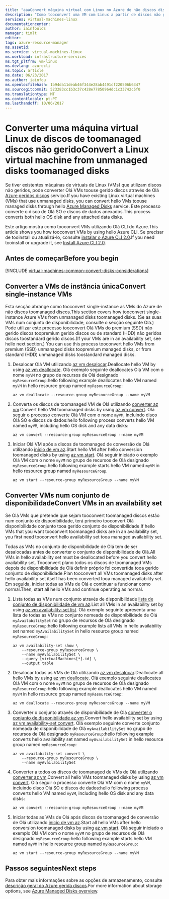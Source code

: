 ```yaml
---
title: "aaaConvert máquina virtual com Linux no Azure de não discos discos toomanaged - discos gerida do Azure | Microsoft Docs"
description: "Como tooconvert uma VM com Linux a partir de discos não gerido toomanaged discos utilizando o Azure CLI 2.0 no modelo de implementação do Resource Manager Olá"
services: virtual-machines-linux
documentationcenter: 
author: iainfoulds
manager: timlt
editor: 
tags: azure-resource-manager
ms.assetid: 
ms.service: virtual-machines-linux
ms.workload: infrastructure-services
ms.tgt_pltfrm: vm-linux
ms.devlang: azurecli
ms.topic: article
ms.date: 06/23/2017
ms.author: iainfou
ms.openlocfilehash: 1b94da11deab46f344e28ab4491cf220506b6347
ms.sourcegitcommit: 523283cc1b3c37c428e77850964dc1c33742c5f0
ms.translationtype: MT
ms.contentlocale: pt-PT
ms.lasthandoff: 10/06/2017
---
```

# <a name="convert-a-linux-virtual-machine-from-unmanaged-disks-toomanaged-disks"></a><span data-ttu-id="dfa17-103">Converter uma máquina virtual Linux de discos de toomanaged discos não gerido</span><span class="sxs-lookup"><span data-stu-id="dfa17-103">Convert a Linux virtual machine from unmanaged disks toomanaged disks</span></span>

<span data-ttu-id="dfa17-104">Se tiver existentes máquinas de virtuais de Linux (VMs) que utilizam discos não geridos, pode converter Olá VMs toouse gerido discos através de Olá [Azure geridos discos](../windows/managed-disks-overview.md) serviço.</span><span class="sxs-lookup"><span data-stu-id="dfa17-104">If you have existing Linux virtual machines (VMs) that use unmanaged disks, you can convert hello VMs toouse managed disks through hello [Azure Managed Disks](../windows/managed-disks-overview.md) service.</span></span> <span data-ttu-id="dfa17-105">Este processo converte o disco de Olá SO e discos de dados anexados.</span><span class="sxs-lookup"><span data-stu-id="dfa17-105">This process converts both hello OS disk and any attached data disks.</span></span>

<span data-ttu-id="dfa17-106">Este artigo mostra como tooconvert VMs utilizando Olá CLI do Azure.</span><span class="sxs-lookup"><span data-stu-id="dfa17-106">This article shows you how tooconvert VMs by using hello Azure CLI.</span></span> <span data-ttu-id="dfa17-107">Se precisar de tooinstall ou atualizá-lo, consulte [instalar o Azure CLI 2.0](/cli/azure/install-azure-cli).</span><span class="sxs-lookup"><span data-stu-id="dfa17-107">If you need tooinstall or upgrade it, see [Install Azure CLI 2.0](/cli/azure/install-azure-cli).</span></span> 

## <a name="before-you-begin"></a><span data-ttu-id="dfa17-108">Antes de começar</span><span class="sxs-lookup"><span data-stu-id="dfa17-108">Before you begin</span></span>

[!INCLUDE [virtual-machines-common-convert-disks-considerations](../../../includes/virtual-machines-common-convert-disks-considerations.md)]


## <a name="convert-single-instance-vms"></a><span data-ttu-id="dfa17-109">Converter a VMs de instância única</span><span class="sxs-lookup"><span data-stu-id="dfa17-109">Convert single-instance VMs</span></span>
<span data-ttu-id="dfa17-110">Esta secção abrange como tooconvert single-instance as VMs do Azure de não discos toomanaged discos.</span><span class="sxs-lookup"><span data-stu-id="dfa17-110">This section covers how tooconvert single-instance Azure VMs from unmanaged disks toomanaged disks.</span></span> <span data-ttu-id="dfa17-111">(Se as suas VMs num conjunto de disponibilidade, consulte o secção seguinte Olá.) Pode utilizar este processo tooconvert Olá VMs do premium (SSD) não gerido discos toopremium gerido discos ou de standard (HDD) não geridos discos toostandard gerido discos.</span><span class="sxs-lookup"><span data-stu-id="dfa17-111">(If your VMs are in an availability set, see hello next section.) You can use this process tooconvert hello VMs from premium (SSD) unmanaged disks toopremium managed disks, or from standard (HDD) unmanaged disks toostandard managed disks.</span></span>

1. <span data-ttu-id="dfa17-112">Desalocar Olá VM utilizando [az vm desalocar](/cli/azure/vm#deallocate).</span><span class="sxs-lookup"><span data-stu-id="dfa17-112">Deallocate hello VM by using [az vm deallocate](/cli/azure/vm#deallocate).</span></span> <span data-ttu-id="dfa17-113">Olá exemplo seguinte deallocates Olá VM com o nome `myVM` no grupo de recursos de Olá designado `myResourceGroup`:</span><span class="sxs-lookup"><span data-stu-id="dfa17-113">hello following example deallocates hello VM named `myVM` in hello resource group named `myResourceGroup`:</span></span>

    ```azurecli
    az vm deallocate --resource-group myResourceGroup --name myVM
    ```

2. <span data-ttu-id="dfa17-114">Converta os discos de toomanaged VM de Olá utilizando [converter az vm](/cli/azure/vm#convert).</span><span class="sxs-lookup"><span data-stu-id="dfa17-114">Convert hello VM toomanaged disks by using [az vm convert](/cli/azure/vm#convert).</span></span> <span data-ttu-id="dfa17-115">Olá seguir o processo converte Olá VM com o nome `myVM`, incluindo disco Olá SO e discos de dados:</span><span class="sxs-lookup"><span data-stu-id="dfa17-115">hello following process converts hello VM named `myVM`, including hello OS disk and any data disks:</span></span>

    ```azurecli
    az vm convert --resource-group myResourceGroup --name myVM
    ```

3. <span data-ttu-id="dfa17-116">Iniciar Olá VM após a discos de toomanaged de conversão de Olá utilizando [início de vm az](/cli/azure/vm#start).</span><span class="sxs-lookup"><span data-stu-id="dfa17-116">Start hello VM after hello conversion toomanaged disks by using [az vm start](/cli/azure/vm#start).</span></span> <span data-ttu-id="dfa17-117">Olá seguir iniciado o exemplo Olá VM com o nome `myVM` no grupo de recursos de Olá designado `myResourceGroup`.</span><span class="sxs-lookup"><span data-stu-id="dfa17-117">hello following example starts hello VM named `myVM` in hello resource group named `myResourceGroup`.</span></span>

    ```azurecli
    az vm start --resource-group myResourceGroup --name myVM
    ```

## <a name="convert-vms-in-an-availability-set"></a><span data-ttu-id="dfa17-118">Converter VMs num conjunto de disponibilidade</span><span class="sxs-lookup"><span data-stu-id="dfa17-118">Convert VMs in an availability set</span></span>

<span data-ttu-id="dfa17-119">Se Olá VMs que pretende que sejam tooconvert toomanaged discos estão num conjunto de disponibilidade, terá primeiro tooconvert Olá disponibilidade conjunto tooa gerido conjunto de disponibilidade.</span><span class="sxs-lookup"><span data-stu-id="dfa17-119">If hello VMs that you want tooconvert toomanaged disks are in an availability set, you first need tooconvert hello availability set tooa managed availability set.</span></span>

<span data-ttu-id="dfa17-120">Todas as VMs no conjunto de disponibilidade de Olá tem de ser desalocadas antes de converter o conjunto de disponibilidade de Olá.</span><span class="sxs-lookup"><span data-stu-id="dfa17-120">All VMs in hello availability set must be deallocated before you convert hello availability set.</span></span> <span data-ttu-id="dfa17-121">Tooconvert plano todos os discos de toomanaged VMs depois de disponibilidade de Olá definir próprio foi convertida tooa gerido conjunto de disponibilidade.</span><span class="sxs-lookup"><span data-stu-id="dfa17-121">Plan tooconvert all VMs toomanaged disks after hello availability set itself has been converted tooa managed availability set.</span></span> <span data-ttu-id="dfa17-122">Em seguida, iniciar todas as VMs de Olá e continuar a funcionar como normal.</span><span class="sxs-lookup"><span data-stu-id="dfa17-122">Then, start all hello VMs and continue operating as normal.</span></span>

1. <span data-ttu-id="dfa17-123">Lista todas as VMs num conjunto através de disponibilidade [lista de conjunto de disponibilidade de vm az](/cli/azure/vm/availability-set#list).</span><span class="sxs-lookup"><span data-stu-id="dfa17-123">List all VMs in an availability set by using [az vm availability-set list](/cli/azure/vm/availability-set#list).</span></span> <span data-ttu-id="dfa17-124">Olá exemplo seguinte apresenta uma lista de todas as VMs no conjunto nomeada de disponibilidade de Olá `myAvailabilitySet` no grupo de recursos de Olá designado `myResourceGroup`:</span><span class="sxs-lookup"><span data-stu-id="dfa17-124">hello following example lists all VMs in hello availability set named `myAvailabilitySet` in hello resource group named `myResourceGroup`:</span></span>

    ```azurecli
    az vm availability-set show \
        --resource-group myResourceGroup \
        --name myAvailabilitySet \
        --query [virtualMachines[*].id] \
        --output table
    ```

2. <span data-ttu-id="dfa17-125">Desalocar todas as VMs de Olá utilizando [az vm desalocar](/cli/azure/vm#deallocate).</span><span class="sxs-lookup"><span data-stu-id="dfa17-125">Deallocate all hello VMs by using [az vm deallocate](/cli/azure/vm#deallocate).</span></span> <span data-ttu-id="dfa17-126">Olá exemplo seguinte deallocates Olá VM com o nome `myVM` no grupo de recursos de Olá designado `myResourceGroup`:</span><span class="sxs-lookup"><span data-stu-id="dfa17-126">hello following example deallocates hello VM named `myVM` in hello resource group named `myResourceGroup`:</span></span>

    ```azurecli
    az vm deallocate --resource-group myResourceGroup --name myVM
    ```

3. <span data-ttu-id="dfa17-127">Converter o conjunto através de disponibilidade de Olá [converter o conjunto de disponibilidade az vm](/cli/azure/vm/availability-set#convert).</span><span class="sxs-lookup"><span data-stu-id="dfa17-127">Convert hello availability set by using [az vm availability-set convert](/cli/azure/vm/availability-set#convert).</span></span> <span data-ttu-id="dfa17-128">Olá exemplo seguinte converte conjunto nomeada de disponibilidade de Olá `myAvailabilitySet` no grupo de recursos de Olá designado `myResourceGroup`:</span><span class="sxs-lookup"><span data-stu-id="dfa17-128">hello following example converts hello availability set named `myAvailabilitySet` in hello resource group named `myResourceGroup`:</span></span>

    ```azurecli
    az vm availability-set convert \
        --resource-group myResourceGroup \
        --name myAvailabilitySet
    ```

4. <span data-ttu-id="dfa17-129">Converter a todos os discos de toomanaged de VMs de Olá utilizando [converter az vm](/cli/azure/vm#convert).</span><span class="sxs-lookup"><span data-stu-id="dfa17-129">Convert all hello VMs toomanaged disks by using [az vm convert](/cli/azure/vm#convert).</span></span> <span data-ttu-id="dfa17-130">Olá seguir o processo converte Olá VM com o nome `myVM`, incluindo disco Olá SO e discos de dados:</span><span class="sxs-lookup"><span data-stu-id="dfa17-130">hello following process converts hello VM named `myVM`, including hello OS disk and any data disks:</span></span>

    ```azurecli
    az vm convert --resource-group myResourceGroup --name myVM
    ```

5. <span data-ttu-id="dfa17-131">Iniciar todas as VMs de Olá após discos de toomanaged de conversão de Olá utilizando [início de vm az](/cli/azure/vm#start).</span><span class="sxs-lookup"><span data-stu-id="dfa17-131">Start all hello VMs after hello conversion toomanaged disks by using [az vm start](/cli/azure/vm#start).</span></span> <span data-ttu-id="dfa17-132">Olá seguir iniciado o exemplo Olá VM com o nome `myVM` no grupo de recursos de Olá designado `myResourceGroup`:</span><span class="sxs-lookup"><span data-stu-id="dfa17-132">hello following example starts hello VM named `myVM` in hello resource group named `myResourceGroup`:</span></span>

    ```azurecli
    az vm start --resource-group myResourceGroup --name myVM
    ```

## <a name="next-steps"></a><span data-ttu-id="dfa17-133">Passos seguintes</span><span class="sxs-lookup"><span data-stu-id="dfa17-133">Next steps</span></span>
<span data-ttu-id="dfa17-134">Para obter mais informações sobre as opções de armazenamento, consulte [descrição geral do Azure gerida discos](../windows/managed-disks-overview.md).</span><span class="sxs-lookup"><span data-stu-id="dfa17-134">For more information about storage options, see [Azure Managed Disks overview](../windows/managed-disks-overview.md).</span></span>
